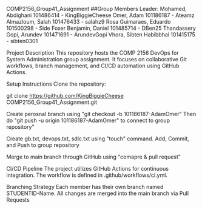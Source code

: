 COMP2156_Group41_Assignment ##Group Members Leader: Mohamed, Abdighani 101486414 - KingBiggieCheese Omer, Adam 101186187 - Ateamz Almazloum, Salah 101476433 - salahz9 Rosa Guimaraes, Eduardo 101500298 - Side Foxer Benjamin, Daniel 101485714 - DBen25 Thandassery Gopi, Arundev 101471691 - ArundevGopi Vhora, Sibten Habibbhai 101415175 - sibten0301

Project Description This repository hosts the COMP 2156 DevOps for System Administration group assignment. It focuses on collaborative Git workflows, branch management, and CI/CD automation using GitHub Actions.

Setup Instructions Clone the repository:

git clone https://github.com/KingBiggieCheese COMP2156_Group41_Assignment.git

Create perosnal branch using "git checkout -b 101186187-AdamOmer" Then do "git push -u origin 101186187-AdamOmer" to connect to group repository"

Create gb.txt, devops.txt, sdlc.txt using "touch" command. Add, Commit, and Push to group repository

Merge to main branch through GitHub using "comapre & pull request"

CI/CD Pipeline The project utilizes GitHub Actions for continuous integration. The workflow is defined in .github/workflows/ci.yml.

Branching Strategy Each member has their own branch named STUDENTID-Name. All changes are merged into the main branch via Pull Requests